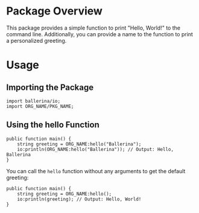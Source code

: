 # Package Overview

This package provides a simple function to print "Hello, World!" to the command line. Additionally, you can provide a name to the function to print a personalized greeting.

# Usage

## Importing the Package

```ballerina
import ballerina/io;
import ORG_NAME/PKG_NAME;
```

## Using the hello Function

```ballerina
public function main() {
    string greeting = ORG_NAME:hello("Ballerina");
    io:println(ORG_NAME:hello("Ballerina")); // Output: Hello, Ballerina
}
```

You can call the `hello` function without any arguments to get the default greeting:

```ballerina
public function main() {
    string greeting = ORG_NAME:hello();
    io:println(greeting); // Output: Hello, World!
}
```

